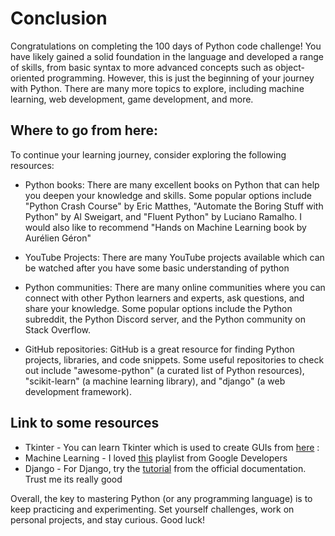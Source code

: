 # Conclusion

Congratulations on completing the 100 days of Python code challenge! You have likely gained a solid foundation in the language and developed a range of skills, from basic syntax to more advanced concepts such as object-oriented programming. However, this is just the beginning of your journey with Python. There are many more topics to explore, including machine learning, web development, game development, and more.

## Where to go from here:

To continue your learning journey, consider exploring the following resources:

- Python books: There are many excellent books on Python that can help you deepen your knowledge and skills. Some popular options include "Python Crash Course" by Eric Matthes, "Automate the Boring Stuff with Python" by Al Sweigart, and "Fluent Python" by Luciano Ramalho. I would also like to recommend "Hands on Machine Learning book by Aurélien Géron"

- YouTube Projects: There are many YouTube projects available which can be watched after you have some basic understanding of python

- Python communities: There are many online communities where you can connect with other Python learners and experts, ask questions, and share your knowledge. Some popular options include the Python subreddit, the Python Discord server, and the Python community on Stack Overflow.

- GitHub repositories: GitHub is a great resource for finding Python projects, libraries, and code snippets. Some useful repositories to check out include "awesome-python" (a curated list of Python resources), "scikit-learn" (a machine learning library), and "django" (a web development framework).

## Link to some resources

- Tkinter - You can learn Tkinter which is used to create GUIs from [here](https://www.cs.mcgill.ca/~hv/classes/MS/TkinterPres/#Overview) :
- Machine Learning - I loved [this](https://www.youtube.com/watch?v=cKxRvEZd3Mw&list=PLOU2XLYxmsIIuiBfYad6rFYQU_jL2ryal) playlist from Google Developers
- Django - For Django, try the [tutorial](https://docs.djangoproject.com/en/4.1/intro/tutorial01/) from the official documentation. Trust me its really good

Overall, the key to mastering Python (or any programming language) is to keep practicing and experimenting. Set yourself challenges, work on personal projects, and stay curious. Good luck!
